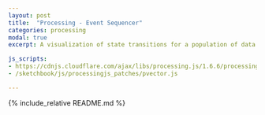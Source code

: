 ```yaml
---
layout: post
title:  "Processing - Event Sequencer"
categories: processing
modal: true
excerpt: A visualization of state transitions for a population of data points switching between states.

js_scripts:
- https://cdnjs.cloudflare.com/ajax/libs/processing.js/1.6.6/processing.js
- /sketchbook/js/processingjs_patches/pvector.js

---
```


<canvas data-processing-sources="Core_Sketch.pde Random_Data.pde Utils_Color.pde Utils_Layout.pde Utils_Logging.pde Utils_Points.pde Utils_View.pde event_sequencer.pde"></canvas>

{% include_relative README.md %}

